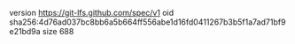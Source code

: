 version https://git-lfs.github.com/spec/v1
oid sha256:4d76ad037bc8bb6a5b664ff556abe1d16fd0411267b3b5f1a7ad71bf9e21bd9a
size 688

